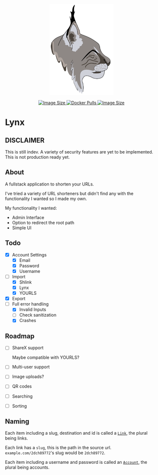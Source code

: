 <p align="center">
<img alt="" src="frontend/public/logo.png" height="300px">
</p>
<p align="center">
<a href="https://hub.docker.com/r/jackbailey/lynx">
    <img alt="Image Size" src="https://img.shields.io/docker/image-size/jackbailey/lynx?label=Image%20Size">
</a>
<a href="https://hub.docker.com/r/jackbailey/lynx">
    <img alt="Docker Pulls" src="https://img.shields.io/docker/pulls/jackbailey/lynx?label=Docker%20Pulls">
</a>
<a href="https://github.com/JackBailey/Lynx">
    <img alt="Image Size" src="https://img.shields.io/github/license/jackbailey/lynx?label=License">
</a>
</p>

# Lynx

## DISCLAIMER

This is still indev. A variety of security features are yet to be implemented. This is not production ready yet.

## About

A fullstack application to shorten your URLs.

I've tried a variety of URL shorteners but didn't find any with the functionality I wanted so I made my own.

My functionality I wanted:

-   Admin Interface
-   Option to redirect the root path
-   Simple UI

## Todo

-   [x] Account Settings
    -   [x] Email
    -   [x] Password
    -   [x] Username
-   [ ] Import
    -   [x] Shlink
    -   [x] Lynx
    -   [x] YOURLS
-   [x] Export
-   [ ] Full error handling
    -   [x] Invalid Inputs
    -   [ ] Check sanitization
    -   [x] Crashes

## Roadmap

-   [ ] ShareX support

    Maybe compatible with YOURLS?

-   [ ] Multi-user support

-   [ ] Image uploads?

-   [ ] QR codes

-   [ ] Searching

-   [ ] Sorting

## Naming

Each item including a slug, destination and id is called a [`Link`](src/db/models/link.js), the plural being links.

Each link has a `slug`, this is the path in the source url. `example.com/2dch89772`'s slug would be `2dch89772`.

Each item including a username and password is called an [`Account`](src/db/models/account.js), the plural being accounts.
